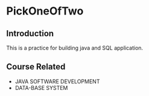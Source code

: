 # PickOneOfTwo
 
## Introduction
This is a practice for building java and SQL application.


## Course Related
* JAVA SOFTWARE DEVELOPMENT
* DATA-BASE SYSTEM
